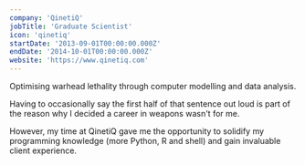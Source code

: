 ```yaml
---
company: 'QinetiQ'
jobTitle: 'Graduate Scientist'
icon: 'qinetiq'
startDate: '2013-09-01T00:00:00.000Z'
endDate: '2014-10-01T00:00:00.000Z'
website: 'https://www.qinetiq.com'
---
```


Optimising warhead lethality through computer modelling and data analysis.

Having to occasionally say the first half of that sentence out loud is part of the reason why I decided a career in weapons wasn't for me.

However, my time at QinetiQ gave me the opportunity to solidify my programming knowledge (more Python, R and shell) and gain invaluable client experience.
